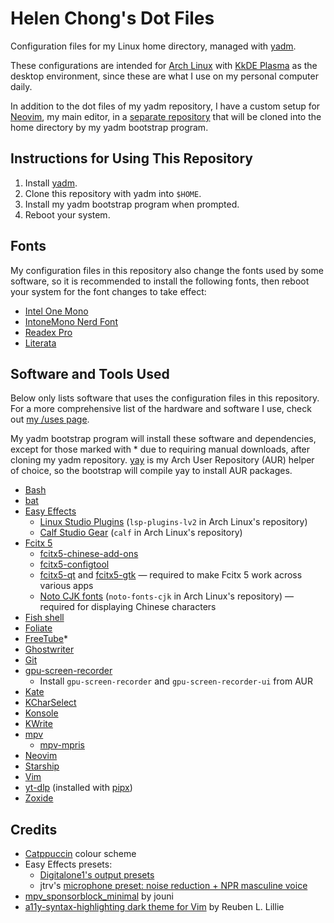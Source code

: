 # Helen Chong's Dot Files

Configuration files for my Linux home directory, managed with [yadm](https://yadm.io/).

These configurations are intended for [Arch Linux](https://archlinux.org/) with [KkDE Plasma](https://kde.org/plasma-desktop/) as the desktop environment, since these are what I use on my personal computer daily.

In addition to the dot files of my yadm repository, I have a custom setup for [Neovim](https://neovim.io/), my main editor, in a [separate repository](https://git.helenchong.dev/helenchong/LazyVim) that will be cloned into the home directory by my yadm bootstrap program.

## Instructions for Using This Repository

1. Install [yadm](https://yadm.io/).
2. Clone this repository with yadm into `$HOME`.
3. Install my yadm bootstrap program when prompted.
4. Reboot your system.

## Fonts

My configuration files in this repository also change the fonts used by some software, so it is recommended to install the following fonts, then reboot your system for the font changes to take effect:

- [Intel One Mono](https://www.intel.com/content/www/us/en/company-overview/one-monospace-font.html)
- [IntoneMono Nerd Font](https://www.nerdfonts.com/font-downloads)
- [Readex Pro](https://fonts.google.com/specimen/Readex+Pro)
- [Literata](https://fonts.google.com/specimen/Literata)

## Software and Tools Used

Below only lists software that uses the configuration files in this repository. For a more comprehensive list of the hardware and software I use, check out [my /uses page](https://helenchong.dev/uses/).

My yadm bootstrap program will install these software and dependencies, except for those marked with * due to requiring manual downloads, after cloning my yadm repository. [yay](https://github.com/Jguer/yay) is my Arch User Repository (AUR) helper of choice, so the bootstrap will compile yay to install AUR packages.

- [Bash](https://www.gnu.org/software/bash/)
- [bat](https://github.com/sharkdp/bat)
- [Easy Effects](https://github.com/wwmm/easyeffects)
    - [Linux Studio Plugins](https://lsp-plug.in/) (`lsp-plugins-lv2` in Arch Linux's repository)
    - [Calf Studio Gear](http://calf-studio-gear.org/) (`calf` in Arch Linux's repository)
- [Fcitx 5](https://fcitx-im.org/)
    - [fcitx5-chinese-add-ons](https://github.com/fcitx/fcitx5-chinese-addons)
    - [fcitx5-configtool](https://github.com/fcitx/fcitx5-configtool)
    - [fcitx5-qt](https://github.com/fcitx/fcitx5-qt) and [fcitx5-gtk](https://github.com/fcitx/fcitx5-gtk) — required to make Fcitx 5 work across various apps
    - [Noto CJK fonts](https://github.com/notofonts/noto-cjk) (`noto-fonts-cjk` in Arch Linux's repository) — required for displaying Chinese characters
- [Fish shell](https://fishshell.com/)
- [Foliate](https://johnfactotum.github.io/foliate/)
- [FreeTube](https://freetubeapp.io/)*
- [Ghostwriter](https://ghostwriter.kde.org/)
- [Git](https://git-scm.com/)
- [gpu-screen-recorder](https://git.dec05eba.com/gpu-screen-recorder/about/)
    - Install `gpu-screen-recorder` and `gpu-screen-recorder-ui` from AUR
- [Kate](https://kate-editor.org/)
- [KCharSelect](https://apps.kde.org/kcharselect/)
- [Konsole](https://konsole.kde.org/)
- [KWrite](https://apps.kde.org/kwrite/)
- [mpv](https://mpv.io/)
    - [mpv-mpris](https://github.com/hoyon/mpv-mpris)
- [Neovim](https://neovim.io/)
- [Starship](https://starship.rs/)
- [Vim](https://www.vim.org/)
- [yt-dlp](https://github.com/yt-dlp/yt-dlp) (installed with [pipx](https://github.com/pypa/pipx))
- [Zoxide](https://github.com/ajeetdsouza/zoxide)

## Credits

- [Catppuccin](https://catppuccin.com/) colour scheme
- Easy Effects presets:
    - [Digitalone1's output presets](https://github.com/Digitalone1/EasyEffects-Presets)
    - jtrv's [microphone preset: noise reduction + NPR masculine voice](https://gist.github.com/jtrv/47542c8be6345951802eebcf9dc7da31)
- [mpv_sponsorblock_minimal](https://codeberg.org/jouni/mpv_sponsorblock_minimal) by jouni
- [a11y-syntax-highlighting dark theme for Vim](https://github.com/ericwbailey/a11y-syntax-highlighting/blob/main/dist/vim/a11y-dark.vim) by Reuben L. Lillie
